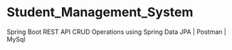 # Student_Management_System
Spring Boot REST API CRUD Operations using Spring Data JPA | Postman | MySql
